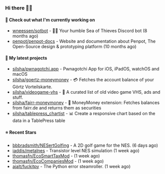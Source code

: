 ### Hi there 🦊👋

#### 👷 Check out what I'm currently working on

- [wneessen/sotbot](https://github.com/wneessen/sotbot) - 🏴‍☠️ Your humble Sea of Thieves Discord bot (8 months ago)
- [penpot/penpot-docs](https://github.com/penpot/penpot-docs) - Website and documentation about Penpot, The Open-Source design &amp; prototyping platform (10 months ago)

#### 🌱 My latest projects

- [silsha/pwnagotchi.app](https://github.com/silsha/pwnagotchi.app) - Pwnagotchi App for iOS, iPadOS, watchOS and macOS
- [silsha/goertz-moneymoney](https://github.com/silsha/goertz-moneymoney) - 💳 Fetches the account balance of your Görtz Vorteilskarte.
- [silsha/videogame-vhs](https://github.com/silsha/videogame-vhs) - 👾 A curated list of old video game VHS, ads and stuff.
- [silsha/fairr-moneymoney](https://github.com/silsha/fairr-moneymoney) - 💸 MoneyMoney extension: Fetches balances from fairr.de and returns them as securities
- [silsha/tablepress_chartist](https://github.com/silsha/tablepress_chartist) - 📊 Create a responsive chart based on the data in a TablePress table

#### ⭐ Recent Stars

- [bbbradsmith/NESertGolfing](https://github.com/bbbradsmith/NESertGolfing) - A 2D golf game for the NES. (6 days ago)
- [iaddis/metalnes](https://github.com/iaddis/metalnes) - Transistor level NES simulation  (1 week ago)
- [thomasfn/EcoSmartTaxMod](https://github.com/thomasfn/EcoSmartTaxMod) -  (1 week ago)
- [thomasfn/EcoCompaniesMod](https://github.com/thomasfn/EcoCompaniesMod) -  (1 week ago)
- [ajalt/fuckitpy](https://github.com/ajalt/fuckitpy) - The Python error steamroller. (1 week ago)
